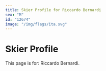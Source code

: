 ```yaml
---
title: Skier Profile for Riccardo Bernardi
sex: "M"
id: "12674"
image: "/img/flags/ita.svg" 
---
```


# Skier Profile

This page is for: Riccardo Bernardi.
    
